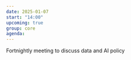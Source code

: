 ```yaml
---
date: 2025-01-07
start: "14:00"
upcoming: true
group: core
agenda: 
--- 
```

Fortnightly meeting to discuss data and AI policy